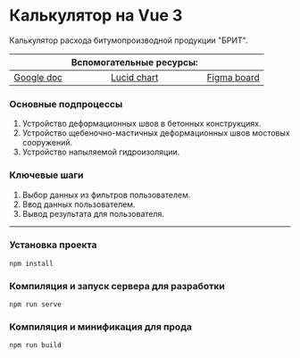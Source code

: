 # Калькулятор на Vue 3

Калькулятор расхода битумопроизводной продукции "БРИТ".

| | Вспомогательные ресурсы: | |
| --- | :---: | --- |
| [Google doc](https://docs.google.com/document/d/1k9Fo7ViuC7z_Y8eYO0Gh9_dTsJCbLxRgWSeP0bfh5Q0/edit) | [Lucid chart](https://lucid.app/lucidchart/b4ab593e-3906-4f82-ac74-6f64e487b6ac/edit?beaconFlowId=BF60F1D654728062&invitationId=inv_d8f14886-dca5-4b21-acaa-332be9c95224&page=0_0#) | [Figma board](https://www.figma.com/file/jbxAbxQtoclSNC52qPwZSk/Калькулятор-на-Vue-3?node-id=7%3A3) |

### Основные подпроцессы

1. Устройство деформационных швов в бетонных конструкциях.
2. Устройство щебеночно-мастичных деформационных швов мостовых сооружений.
3. Устройство напыляемой гидроизоляции.

### Ключевые шаги

1. Выбор данных из фильтров пользователем.
2. Ввод данных пользователем.
3. Вывод результата для пользователя.

---

### Установка проекта

```
npm install
```

### Компиляция и запуск сервера для разработки

```
npm run serve
```

### Компиляция и минификация для прода

```
npm run build
```
